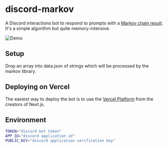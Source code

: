 # discord-markov

A Discord interactions bot to respond to prompts with a [Markov chain result](https://en.wikipedia.org/wiki/Markov_chain). It's a simple algorithm but quite memory-intensive.

![Demo](https://i.imgur.com/9CoCfvU.png)

## Setup

Drop an array into data.json of strings which will be processed by the markov library.

## Deploying on Vercel

The easiest way to deploy the bot is to use the [Vercel Platform](https://vercel.com/new?filter=next.js) from the creators of Next.js.

## Environment

```sh
TOKEN="discord bot token"
APP_ID="discord application id"
PUBLIC_KEY="discord application verification key"
```
